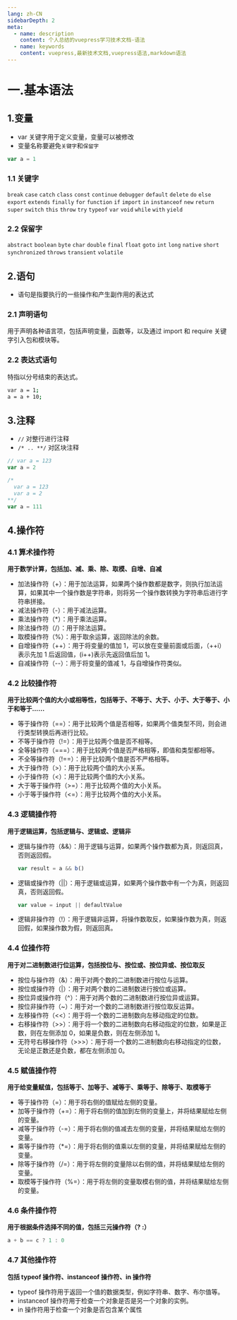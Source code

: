 ```yaml
---
lang: zh-CN
sidebarDepth: 2
meta:
  - name: description
    content: 个人总结的vuepress学习技术文档-语法
  - name: keywords
    content: vuepress,最新技术文档,vuepress语法,markdown语法
---
```


# 一.基本语法

## 1.变量

- var 关键字用于定义变量，变量可以被修改
- 变量名称要避免`关键字`和`保留字`

```js
var a = 1
```

### 1.1 关键字

`break`
`case`
`catch`
`class`
`const`
`continue`
`debugger`
`default`
`delete`
`do`
`else`
`export`
`extends`
`finally`
`for`
`function`
`if`
`import`
`in`
`instanceof`
`new`
`return`
`super`
`switch`
`this`
`throw`
`try`
`typeof`
`var`
`void`
`while`
`with`
`yield`

### 2.2 保留字

`abstract`
`boolean`
`byte`
`char`
`double`
`final`
`float`
`goto`
`int`
`long`
`native`
`short`
`synchronized`
`throws`
`transient`
`volatile`

## 2.语句

- 语句是指要执行的一些操作和产生副作用的表达式

### 2.1 声明语句

用于声明各种语言项，包括声明变量，函数等，以及通过 import 和 require 关键字引入包和模块等。

### 2.2 表达式语句

特指以分号结束的表达式。

```sh
var a = 1;
a = a + 10;
```

## 3.注释

- `//` 对整行进行注释
- `/* .. **/` 对区块注释

```js
// var a = 123
var a = 2
```

```js
/*
  var a = 123
  var a = 2
**/
var a = 111
```

## 4.操作符

### 4.1 算术操作符

**用于数学计算，包括加、减、乘、除、取模、自增、自减**

- 加法操作符（+）：用于加法运算，如果两个操作数都是数字，则执行加法运算，如果其中一个操作数是字符串，则将另一个操作数转换为字符串后进行字符串拼接。
- 减法操作符（-）：用于减法运算。
- 乘法操作符（\*）：用于乘法运算。
- 除法操作符（/）：用于除法运算。
- 取模操作符（%）：用于取余运算，返回除法的余数。
- 自增操作符（++）：用于将变量的值加 1，可以放在变量前面或后面，（++i）表示先加 1 后返回值，(i++)表示先返回值后加 1。
- 自减操作符（--）：用于将变量的值减 1，与自增操作符类似。

### 4.2 比较操作符

**用于比较两个值的大小或相等性，包括等于、不等于、大于、小于、大于等于、小于和等于......**

- 等于操作符（==）：用于比较两个值是否相等，如果两个值类型不同，则会进行类型转换后再进行比较。
- 不等于操作符（!=）：用于比较两个值是否不相等。
- 全等操作符（===）：用于比较两个值是否严格相等，即值和类型都相等。
- 不全等操作符（!==）：用于比较两个值是否不严格相等。
- 大于操作符（>）：用于比较两个值的大小关系。
- 小于操作符（<）：用于比较两个值的大小关系。
- 大于等于操作符（>=）：用于比较两个值的大小关系。
- 小于等于操作符（<=）：用于比较两个值的大小关系。

### 4.3 逻辑操作符

**用于逻辑运算，包括逻辑与、逻辑或、逻辑非**

- 逻辑与操作符（&&）：用于逻辑与运算，如果两个操作数都为真，则返回真，否则返回假。
  ```js
  var result = a && b()
  ```
- 逻辑或操作符（||）：用于逻辑或运算，如果两个操作数中有一个为真，则返回真，否则返回假。
  ```js
  var value = input || defaultValue
  ```
- 逻辑非操作符（!）：用于逻辑非运算，将操作数取反，如果操作数为真，则返回假，如果操作数为假，则返回真。

### 4.4 位操作符

**用于对二进制数进行位运算，包括按位与、按位或、按位异或、按位取反**

- 按位与操作符（&）：用于对两个数的二进制数进行按位与运算。
- 按位或操作符（|）：用于对两个数的二进制数进行按位或运算。
- 按位异或操作符（^）：用于对两个数的二进制数进行按位异或运算。
- 按位非操作符（~）：用于对一个数的二进制数进行按位取反运算。
- 左移操作符（<<）：用于将一个数的二进制数向左移动指定的位数。
- 右移操作符（>>）：用于将一个数的二进制数向右移动指定的位数，如果是正数，则在左侧添加 0，如果是负数，则在左侧添加 1。
- 无符号右移操作符（>>>）：用于将一个数的二进制数向右移动指定的位数，无论是正数还是负数，都在左侧添加 0。

### 4.5 赋值操作符

**用于给变量赋值，包括等于、加等于、减等于、乘等于、除等于、取模等于**

- 等于操作符（=）：用于将右侧的值赋给左侧的变量。
- 加等于操作符（+=）：用于将右侧的值加到左侧的变量上，并将结果赋给左侧的变量。
- 减等于操作符（-=）：用于将右侧的值减去左侧的变量，并将结果赋给左侧的变量。
- 乘等于操作符（\*=）：用于将右侧的值乘以左侧的变量，并将结果赋给左侧的变量。
- 除等于操作符（/=）：用于将左侧的变量除以右侧的值，并将结果赋给左侧的变量。
- 取模等于操作符（%=）：用于将左侧的变量取模右侧的值，并将结果赋给左侧的变量。

### 4.6 条件操作符

**用于根据条件选择不同的值，包括三元操作符（? :）**

```js
a + b == c ? 1 : 0
```

### 4.7 其他操作符

**包括 typeof 操作符、instanceof 操作符、in 操作符**

- typeof 操作符用于返回一个值的数据类型，例如字符串、数字、布尔值等。
- instanceof 操作符用于检查一个对象是否是另一个对象的实例。
- in 操作符用于检查一个对象是否包含某个属性
